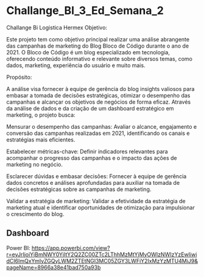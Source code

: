 # Challange_BI_3_Ed_Semana_2
Challange Bi Logistica Hermex
Objetivo:

Este projeto tem como objetivo principal realizar uma análise abrangente das campanhas de marketing do Blog Bloco de Código durante o ano de 2021. O Bloco de Código é um blog especializado em tecnologia, oferecendo conteúdo informativo e relevante sobre diversos temas, como dados, marketing, experiência do usuário e muito mais.

Propósito:

A análise visa fornecer à equipe de gerência do blog insights valiosos para embasar a tomada de decisões estratégicas, otimizar o desempenho das campanhas e alcançar os objetivos de negócios de forma eficaz. Através da análise de dados e da criação de um dashboard estratégico em marketing, o projeto busca:

Mensurar o desempenho das campanhas: Avaliar o alcance, engajamento e conversão das campanhas realizadas em 2021, identificando os canais e estratégias mais eficientes.

Estabelecer métricas-chave: Definir indicadores relevantes para acompanhar o progresso das campanhas e o impacto das ações de marketing no negócio.

Esclarecer dúvidas e embasar decisões: Fornecer à equipe de gerência dados concretos e análises aprofundadas para auxiliar na tomada de decisões estratégicas sobre as campanhas de marketing.

Validar a estratégia de marketing: Validar a efetividade da estratégia de marketing atual e identificar oportunidades de otimização para impulsionar o crescimento do blog.

## Dashboard
Power BI: https://app.powerbi.com/view?r=eyJrIjoiYjBmNWY0YjItY2Q2ZC00ZTc2LThhMzMtYjMyOWIzNWIzYzEwIiwidCI6ImQxYmIyZGQyLWM2ZTEtNGI3MC05ZGY3LWFiY2IxMzYzMTU4MiJ9&pageName=8966a38e41bad750a93b
